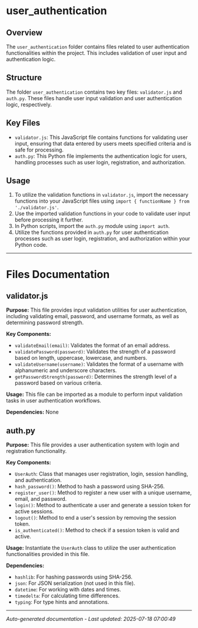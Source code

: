 # user_authentication

## Overview
The `user_authentication` folder contains files related to user authentication functionalities within the project. This includes validation of user input and authentication logic.

## Structure
The folder `user_authentication` contains two key files: `validator.js` and `auth.py`. These files handle user input validation and user authentication logic, respectively.

## Key Files
- `validator.js`: This JavaScript file contains functions for validating user input, ensuring that data entered by users meets specified criteria and is safe for processing.
- `auth.py`: This Python file implements the authentication logic for users, handling processes such as user login, registration, and authorization.

## Usage
1. To utilize the validation functions in `validator.js`, import the necessary functions into your JavaScript files using `import { functionName } from './validator.js'`.
2. Use the imported validation functions in your code to validate user input before processing it further.
3. In Python scripts, import the `auth.py` module using `import auth`.
4. Utilize the functions provided in `auth.py` for user authentication processes such as user login, registration, and authorization within your Python code.

---

# Files Documentation

## validator.js

**Purpose:** This file provides input validation utilities for user authentication, including validating email, password, and username formats, as well as determining password strength.

**Key Components:**
- `validateEmail(email)`: Validates the format of an email address.
- `validatePassword(password)`: Validates the strength of a password based on length, uppercase, lowercase, and numbers.
- `validateUsername(username)`: Validates the format of a username with alphanumeric and underscore characters.
- `getPasswordStrength(password)`: Determines the strength level of a password based on various criteria.

**Usage:** This file can be imported as a module to perform input validation tasks in user authentication workflows.

**Dependencies:** None

## auth.py

**Purpose:** This file provides a user authentication system with login and registration functionality.

**Key Components:**
- `UserAuth`: Class that manages user registration, login, session handling, and authentication.
- `hash_password()`: Method to hash a password using SHA-256.
- `register_user()`: Method to register a new user with a unique username, email, and password.
- `login()`: Method to authenticate a user and generate a session token for active sessions.
- `logout()`: Method to end a user's session by removing the session token.
- `is_authenticated()`: Method to check if a session token is valid and active.

**Usage:** Instantiate the `UserAuth` class to utilize the user authentication functionalities provided in this file.

**Dependencies:**
- `hashlib`: For hashing passwords using SHA-256.
- `json`: For JSON serialization (not used in this file).
- `datetime`: For working with dates and times.
- `timedelta`: For calculating time differences.
- `typing`: For type hints and annotations.

---
*Auto-generated documentation - Last updated: 2025-07-18 07:00:49*
